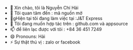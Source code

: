 - 👋 Xin chào, tôi là Nguyễn Chí Hải
- 👀 Tôi quan tâm đến : mã nguồn mở
- 🌱gHiện tại tôi đang làm việc tại :J&T Express
- 💞️ Tôi đang muốn hợp tác trên : github.com và appsource 
- 📫 để liên lạc được với tôi : +84 36 451 7249
- 😄 Pronouns: Hải
- ⚡ Sự thật thú vị : zalo or facebook
